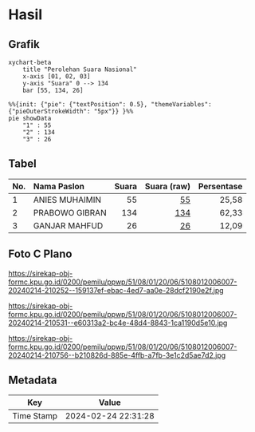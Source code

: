 # Hasil

## Grafik

```mermaid
xychart-beta
    title "Perolehan Suara Nasional"
    x-axis [01, 02, 03]
    y-axis "Suara" 0 --> 134
    bar [55, 134, 26]
```

```mermaid
%%{init: {"pie": {"textPosition": 0.5}, "themeVariables": {"pieOuterStrokeWidth": "5px"}} }%%
pie showData
    "1" : 55
    "2" : 134
    "3" : 26
```

## Tabel

| No. | Nama Paslon    | Suara | Suara (raw) | Persentase |
|:--- |:-------------- | -----:| -----------:| ----------:|
| 1   | ANIES MUHAIMIN | 55    | [55][p-1]   | 25,58      |
| 2   | PRABOWO GIBRAN | 134   | [134][p-2]  | 62,33      |
| 3   | GANJAR MAHFUD  | 26    | [26][p-3]   | 12,09      |


[p-1]: https://github.com/gigit-pemilu/pemilu-2024/blob/main/pilpres/hitung-suara/sub/51-bali/sub/08-buleleng/sub/01-gerokgak/sub/2006-penyabangan/sub/007-tps/sub/paslon-1.txt
[p-2]: https://github.com/gigit-pemilu/pemilu-2024/blob/main/pilpres/hitung-suara/sub/51-bali/sub/08-buleleng/sub/01-gerokgak/sub/2006-penyabangan/sub/007-tps/sub/paslon-2.txt
[p-3]: https://github.com/gigit-pemilu/pemilu-2024/blob/main/pilpres/hitung-suara/sub/51-bali/sub/08-buleleng/sub/01-gerokgak/sub/2006-penyabangan/sub/007-tps/sub/paslon-3.txt

## Foto C Plano

https://sirekap-obj-formc.kpu.go.id/0200/pemilu/ppwp/51/08/01/20/06/5108012006007-20240214-210252--159137ef-ebac-4ed7-aa0e-28dcf2190e2f.jpg

https://sirekap-obj-formc.kpu.go.id/0200/pemilu/ppwp/51/08/01/20/06/5108012006007-20240214-210531--e60313a2-bc4e-48d4-8843-1ca1190d5e10.jpg

https://sirekap-obj-formc.kpu.go.id/0200/pemilu/ppwp/51/08/01/20/06/5108012006007-20240214-210756--b210826d-885e-4ffb-a7fb-3e1c2d5ae7d2.jpg


## Metadata

| Key        | Value               |
| ---------- | ------------------- |
| Time Stamp | 2024-02-24 22:31:28 |



